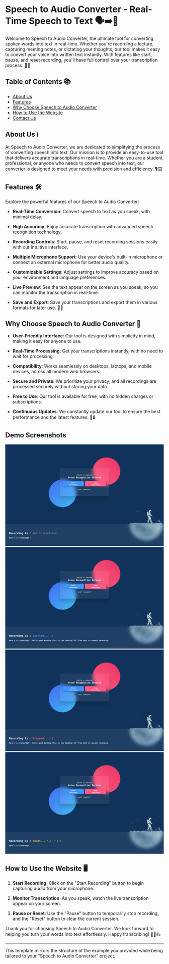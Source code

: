 # Speech to Audio Converter - Real-Time Speech to Text 🗣️➡️💬

Welcome to Speech to Audio Converter, the ultimate tool for converting spoken words into text in real-time. Whether you're recording a lecture, capturing meeting notes, or dictating your thoughts, our tool makes it easy to convert your voice into written text instantly. With features like start, pause, and reset recording, you'll have full control over your transcription process. 🎤📝

## Table of Contents 📚

- [About Us](#about-us)
- [Features](#features)
- [Why Choose Speech to Audio Converter](#why-choose-speech-to-audio-converter)
- [How to Use the Website](#how-to-use-the-website)
- [Contact Us](#contact-us)

## About Us ℹ️

At Speech to Audio Converter, we are dedicated to simplifying the process of converting speech into text. Our mission is to provide an easy-to-use tool that delivers accurate transcriptions in real-time. Whether you are a student, professional, or anyone who needs to convert speech into text, our converter is designed to meet your needs with precision and efficiency. 🎙️⌨️

## Features 🛠️

Explore the powerful features of our Speech to Audio Converter:

- **Real-Time Conversion**: Convert speech to text as you speak, with minimal delay.

- **High Accuracy**: Enjoy accurate transcription with advanced speech recognition technology.

- **Recording Controls**: Start, pause, and reset recording sessions easily with our intuitive interface.

- **Multiple Microphone Support**: Use your device's built-in microphone or connect an external microphone for better audio quality.

- **Customizable Settings**: Adjust settings to improve accuracy based on your environment and language preferences.

- **Live Preview**: See the text appear on the screen as you speak, so you can monitor the transcription in real-time.

- **Save and Export**: Save your transcriptions and export them in various formats for later use. 📄💾

## Why Choose Speech to Audio Converter 🌟

- **User-Friendly Interface**: Our tool is designed with simplicity in mind, making it easy for anyone to use.

- **Real-Time Processing**: Get your transcriptions instantly, with no need to wait for processing.

- **Compatibility**: Works seamlessly on desktops, laptops, and mobile devices, across all modern web browsers.

- **Secure and Private**: We prioritize your privacy, and all recordings are processed securely without storing your data.

- **Free to Use**: Our tool is available for free, with no hidden charges or subscriptions.

- **Continuous Updates**: We constantly update our tool to ensure the best performance and the latest features. 🚀🔒

## Demo Screenshots

![Main](https://github.com/JBORAD988/VoiceRecognition_in_Angular/blob/d0be3ef162db019c873ad3389911292961b6f0fe/src/assets/screen-shots/screencapture-literate-space-telegram-v7p949gp45w25v4-4200-app-github-dev-2024-09-02-12_36_45.png)
![Start](https://github.com/JBORAD988/VoiceRecognition_in_Angular/blob/d0be3ef162db019c873ad3389911292961b6f0fe/src/assets/screen-shots/screencapture-literate-space-telegram-v7p949gp45w25v4-4200-app-github-dev-2024-09-02-12_37_47.png)
![Stop](https://github.com/JBORAD988/VoiceRecognition_in_Angular/blob/d0be3ef162db019c873ad3389911292961b6f0fe/src/assets/screen-shots/screencapture-literate-space-telegram-v7p949gp45w25v4-4200-app-github-dev-2024-09-02-12_37_56.png)
![Reset](https://github.com/JBORAD988/VoiceRecognition_in_Angular/blob/d0be3ef162db019c873ad3389911292961b6f0fe/src/assets/screen-shots/screencapture-literate-space-telegram-v7p949gp45w25v4-4200-app-github-dev-2024-09-02-12_38_07.png)

## How to Use the Website 🖥️

1. **Start Recording**: Click on the "Start Recording" button to begin capturing audio from your microphone.

2. **Monitor Transcription**: As you speak, watch the live transcription appear on your screen.

3. **Pause or Reset**: Use the "Pause" button to temporarily stop recording, and the "Reset" button to clear the current session.


Thank you for choosing Speech to Audio Converter. We look forward to helping you turn your words into text effortlessly. Happy transcribing! 🎤📝👍

--- 

This template mirrors the structure of the example you provided while being tailored to your "Speech to Audio Converter" project.
